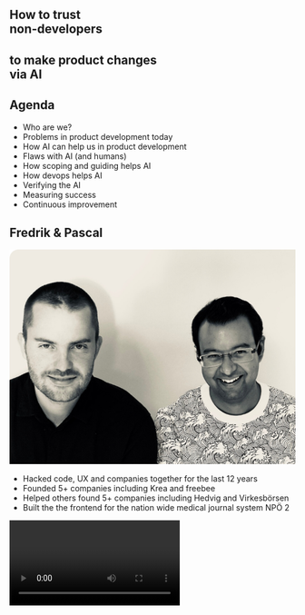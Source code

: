 ## How to trust <br> non-developers

## to make product changes <br> via AI <!-- .element: class="fragment" -->



## Agenda

* Who are we? <!-- .element: class="fragment fade-in-then-semi-out" -->
* Problems in product development today <!-- .element: class="fragment fade-in-then-semi-out" -->
* How AI can help us in product development <!-- .element: class="fragment fade-in-then-semi-out" -->
* Flaws with AI (and humans) <!-- .element: class="fragment fade-in-then-semi-out" -->
* How scoping and guiding helps AI <!-- .element: class="fragment fade-in-then-semi-out" -->
* How devops helps AI <!-- .element: class="fragment fade-in-then-semi-out" -->
* Verifying the AI <!-- .element: class="fragment fade-in-then-semi-out" -->
* Measuring success <!-- .element: class="fragment fade-in-then-semi-out" -->
* Continuous improvement <!-- .element: class="fragment fade-in-then-semi-out" -->



## Fredrik & Pascal

![Fredrik & Pascal](/images/fredrik-and-pascal.jpg) <!-- .element: style="height: 250px;" -->

* Hacked code, UX and companies together for the last 12 years <!-- .element: style="font-size: 30px;" -->
* Founded 5+ companies including Krea and freebee <!-- .element: style="font-size: 30px;" -->
* Helped others found 5+ companies including Hedvig and Virkesbörsen <!-- .element: style="font-size: 30px;" -->
* Built the the frontend for the nation wide medical journal system NPÖ 2 <!-- .element: style="font-size: 30px;" -->



<video controls="controls">
    <source src="/images/demo.mp4" type="video/mp4" />
    <source src="/images/demo.webm" type="video/webm" />
</video>
